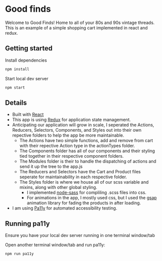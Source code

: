 # Good finds

Welcome to Good Finds! Home to all of your 80s and 90s vintage threads. This is an example of a simple shopping cart implemented in react and redux.

## Getting started

Install dependencies

```sh
npm install
```
Start local dev server

```sh
npm start
```

## Details
- Built with [React](https://github.com/facebookincubator/create-react-app)
- This app is using [Redux](https://redux.js.org/introduction/getting-started) for application state management.
- Anticipating our application will grow in scale, I seperated the Actions, Reducers, Selectors, Components, and Styles out into their own repective folders to help the app be more maintainable.
    - The Actions have two simple functions, add and remove from cart with their repective Action type in the actionTypes folder.
    - The Components folder has all of our components and their styling tied together in their respective component folders.
    - The Modules folder is their to handle the dispatching of actions and send it up the tree to the app.js
    - The Reducers and Selectors have the Cart and Product files seperate for maintainability in each respective folder.
    - The Styles folder is where we house all of our scss variable and mixins, along with other global styling.
        - I implemented [node-sass](https://www.npmjs.com/package/node-sass) for compliling .scss files into css.
        - For animations in the app, I mostly used css, but I used the [gsap](https://greensock.com/) animation library for fading the products in after loading.
- I am using [Pa11y](https://www.npmjs.com/package/pa11y) for automated accessibility testing.

## Running pa11y

Ensure you have your local dev server running in one terminal window/tab

Open another terminal window/tab and run pa11y:

```sh
npm run pa11y
```